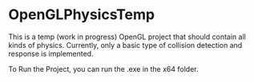 # OpenGLPhysicsTemp
This is a temp (work in progress) OpenGL project that should contain all kinds of physics. Currently, only a basic type of collision detection and response is implemented. 

To Run the Project, you can run the .exe in the x64 folder.
